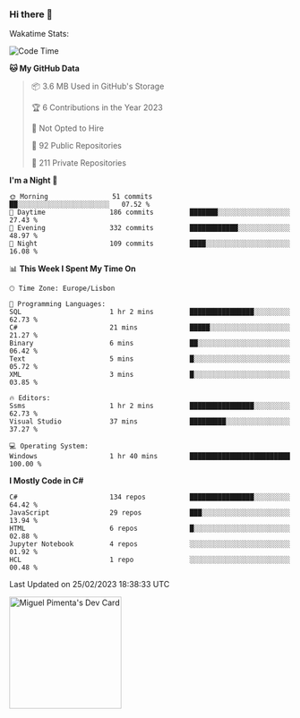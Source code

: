 ### Hi there 👋

<!--
**miguelpimenta/miguelpimenta** is a ✨ _special_ ✨ repository because its `README.md` (this file) appears on your GitHub profile.

Here are some ideas to get you started:

- 🔭 I’m currently working on ...
- 🌱 I’m currently learning ...
- 👯 I’m looking to collaborate on ...
- 🤔 I’m looking for help with ...
- 💬 Ask me about ...
- 📫 How to reach me: ...
- 😄 Pronouns: ...
- ⚡ Fun fact: ...
-->

Wakatime Stats:
<!--START_SECTION:waka-->
![Code Time](http://img.shields.io/badge/Code%20Time-3%2C758%20hrs%2056%20mins-blue)

**🐱 My GitHub Data** 

> 📦 3.6 MB Used in GitHub's Storage 
 > 
> 🏆 6 Contributions in the Year 2023
 > 
> 🚫 Not Opted to Hire
 > 
> 📜 92 Public Repositories 
 > 
> 🔑 211 Private Repositories 
 > 
**I'm a Night 🦉** 

```text
🌞 Morning                51 commits          ██░░░░░░░░░░░░░░░░░░░░░░░   07.52 % 
🌆 Daytime                186 commits         ███████░░░░░░░░░░░░░░░░░░   27.43 % 
🌃 Evening                332 commits         ████████████░░░░░░░░░░░░░   48.97 % 
🌙 Night                  109 commits         ████░░░░░░░░░░░░░░░░░░░░░   16.08 % 
```


📊 **This Week I Spent My Time On** 

```text
🕑︎ Time Zone: Europe/Lisbon

💬 Programming Languages: 
SQL                      1 hr 2 mins         ████████████████░░░░░░░░░   62.73 % 
C#                       21 mins             █████░░░░░░░░░░░░░░░░░░░░   21.27 % 
Binary                   6 mins              ██░░░░░░░░░░░░░░░░░░░░░░░   06.42 % 
Text                     5 mins              █░░░░░░░░░░░░░░░░░░░░░░░░   05.72 % 
XML                      3 mins              █░░░░░░░░░░░░░░░░░░░░░░░░   03.85 % 

🔥 Editors: 
Ssms                     1 hr 2 mins         ████████████████░░░░░░░░░   62.73 % 
Visual Studio            37 mins             █████████░░░░░░░░░░░░░░░░   37.27 % 

💻 Operating System: 
Windows                  1 hr 40 mins        █████████████████████████   100.00 % 
```

**I Mostly Code in C#** 

```text
C#                       134 repos           ████████████████░░░░░░░░░   64.42 % 
JavaScript               29 repos            ███░░░░░░░░░░░░░░░░░░░░░░   13.94 % 
HTML                     6 repos             █░░░░░░░░░░░░░░░░░░░░░░░░   02.88 % 
Jupyter Notebook         4 repos             ░░░░░░░░░░░░░░░░░░░░░░░░░   01.92 % 
HCL                      1 repo              ░░░░░░░░░░░░░░░░░░░░░░░░░   00.48 % 
```




 Last Updated on 25/02/2023 18:38:33 UTC
<!--END_SECTION:waka-->

<a href="https://app.daily.dev/MiguelPimenta"><img src="https://api.daily.dev/devcards/05b7ad917b6047f3b1368fb0fe084ad8.png?r=sx6" width="200" alt="Miguel Pimenta's Dev Card"/></a>
